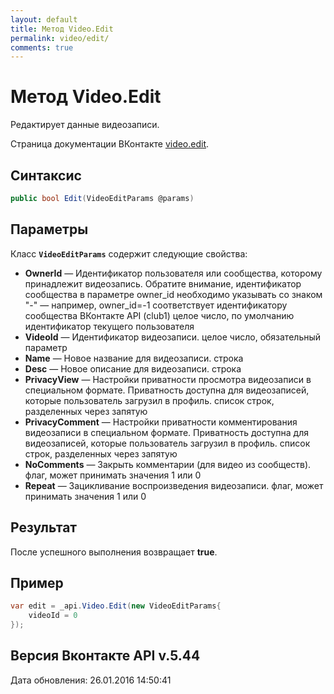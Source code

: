 ```yaml
---
layout: default
title: Метод Video.Edit
permalink: video/edit/
comments: true
---
```

# Метод Video.Edit
Редактирует данные видеозаписи.

Страница документации ВКонтакте [video.edit](https://vk.com/dev/video.edit).

## Синтаксис
``` csharp
public bool Edit(VideoEditParams @params)
```

## Параметры
Класс **`VideoEditParams`** содержит следующие свойства:

+ **OwnerId** — Идентификатор пользователя или сообщества, которому принадлежит видеозапись. Обратите внимание, идентификатор сообщества в параметре owner_id необходимо указывать со знаком "-" — например, owner_id=-1 соответствует идентификатору сообщества ВКонтакте API (club1)  целое число, по умолчанию идентификатор текущего пользователя
+ **VideoId** — Идентификатор видеозаписи. целое число, обязательный параметр
+ **Name** — Новое название для видеозаписи. строка
+ **Desc** — Новое описание для видеозаписи. строка
+ **PrivacyView** — Настройки приватности просмотра видеозаписи в специальном формате. Приватность доступна для видеозаписей, которые пользователь загрузил в профиль. список строк, разделенных через запятую
+ **PrivacyComment** — Настройки приватности комментирования видеозаписи в специальном формате. 
Приватность доступна для видеозаписей, которые пользователь загрузил в профиль. список строк, разделенных через запятую
+ **NoComments** — Закрыть комментарии (для видео из сообществ). флаг, может принимать значения 1 или 0
+ **Repeat** — Зацикливание воспроизведения видеозаписи. флаг, может принимать значения 1 или 0

## Результат
После успешного выполнения возвращает **true**.

## Пример
``` csharp
var edit = _api.Video.Edit(new VideoEditParams{
	videoId = 0
});
```

## Версия Вконтакте API v.5.44
Дата обновления: 26.01.2016 14:50:41
